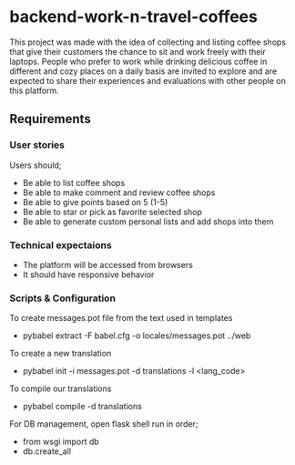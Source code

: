# backend-work-n-travel-coffees

This project was made with the idea of collecting and listing coffee shops that give their customers the chance to sit and work freely with their laptops. People who prefer to work while drinking delicious coffee in different and cozy places on a daily basis are invited to explore and are expected to share their experiences and evaluations with other people on this platform.

## Requirements

### User stories

Users should;

- Be able to list coffee shops
- Be able to make comment and review coffee shops
- Be able to give points based on 5 (1-5)
- Be able to star or pick as favorite selected shop
- Be able to generate custom personal lists and add shops into them

### Technical expectaions

- The platform will be accessed from browsers
- It should have responsive behavior


### Scripts & Configuration
To create messages.pot file from the text used in templates
- pybabel extract -F babel.cfg -o locales/messages.pot ../web

To create a new translation
- pybabel init -i messages.pot -d translations -l <lang_code>

To compile our translations
- pybabel compile -d translations


For DB management, open flask shell run in order;
- from wsgi import db
- db.create_all
